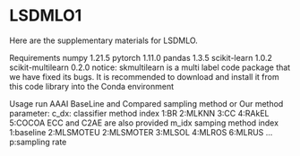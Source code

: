# LSDMLO1
Here are the supplementary materials for LSDMLO. 

Requirements
numpy                     1.21.5
pytorch                   1.11.0
pandas                    1.3.5 
scikit-learn              1.0.2
scikit-multilearn         0.2.0 notice: skmultilearn is a multi label code package that we have fixed its bugs. It is recommended to download and install it from this code library into the Conda environment

Usage
run AAAI BaseLine and Compared sampling method or Our method
parameter:
c_dx: classifier method index
1:BR
2:MLKNN
3:CC
4:RAkEL
5:COCOA
ECC and C2AE are also provided
m_idx samping method index
1:baseline
2:MLSMOTEU
2:MLSMOTER
3:MLSOL
4:MLROS
6:MLRUS
...
p:sampling rate

